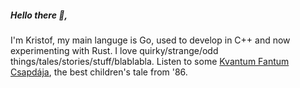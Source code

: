 ##### Hello there 👋,

I'm Kristof, my main languge is Go, used to develop in C++ and now experimenting with Rust. I love quirky/strange/odd things/tales/stories/stuff/blablabla. Listen to some [Kvantum Fantum Csapdája](https://soundcloud.com/user776424282/kvantum-fantum-csapdaja), the best children's tale from '86.


<!--
**kristoffn/kristoffn** is a ✨ _special_ ✨ repository because its `README.md` (this file) appears on your GitHub profile.

Here are some ideas to get you started:

- 🔭 I’m currently working on ...
- 🌱 I’m currently learning ...
- 👯 I’m looking to collaborate on ...
- 🤔 I’m looking for help with ...
- 💬 Ask me about ...
- 📫 How to reach me: ...
- 😄 Pronouns: ...
- ⚡ Fun fact: ...
-->
